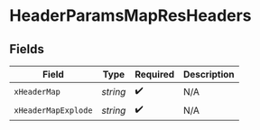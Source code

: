 # HeaderParamsMapResHeaders


## Fields

| Field               | Type                | Required            | Description         |
| ------------------- | ------------------- | ------------------- | ------------------- |
| `xHeaderMap`        | *string*            | :heavy_check_mark:  | N/A                 |
| `xHeaderMapExplode` | *string*            | :heavy_check_mark:  | N/A                 |